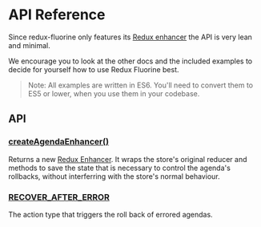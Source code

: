 # API Reference

Since redux-fluorine only features its
[Redux enhancer](http://redux.js.org/docs/Glossary.html#store-enhancer)
the API is very lean and minimal.

We encourage you to look at the other docs and the included examples
to decide for yourself how to use Redux Fluorine best.

> Note: All examples are written in ES6. You'll need to convert them
> to ES5 or lower, when you use them in your codebase.

## API


### [createAgendaEnhancer()](createAgendaEnhancer.md)

Returns a new [Redux Enhancer](http://redux.js.org/docs/Glossary.html#store-enhancer).
It wraps the store's original reducer and methods to save the state that is necessary
to control the agenda's rollbacks, without interferring with the store's normal
behaviour.

### [RECOVER_AFTER_ERROR](RECOVER_AFTER_ERROR.md)

The action type that triggers the roll back of errored agendas.

